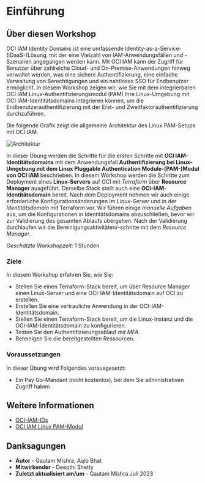 # Einführung

## Über diesen Workshop

OCI IAM Identity Domains ist eine umfassende Identity-as-a-Service-(IDaaS-)Lösung, mit der eine Vielzahl von IAM-Anwendungsfällen und -Szenarien angegangen werden kann. Mit OCI IAM kann der Zugriff für Benutzer über zahlreiche Cloud- und On-Premise-Anwendungen hinweg verwaltet werden, was eine sichere Authentifizierung, eine einfache Verwaltung von Berechtigungen und ein nahtloses SSO für Endbenutzer ermöglicht. In diesem Workshop zeigen wir, wie Sie mit dem integrierbaren OCI IAM Linux-Authentifizierungsmodul (PAM) Ihre Linux-Umgebung mit OCI IAM-Identitätsdomains integrieren können, um die Endbenutzerauthentifizierung mit der Erst- und Zweitfaktorauthentifizierung durchzuführen.

Die folgende Grafik zeigt die allgemeine Architektur des Linux PAM-Setups mit OCI IAM.

![Architektur](./images/architecture-diagram.png "Architektur")

In dieser Übung werden die Schritte für die ersten Schritte mit **OCI IAM-Identitätsdomains** mit dem Anwendungsfall **Authentifizierung bei Linux-Umgebung mit dem Linux Pluggable Authentication Module-(PAM-)Modul von OCI IAM** beschrieben. In diesem Workshop werden die Schritte zum Deployment eines **Linux-Servers** auf OCI mit _Terraform_ über **Resource Manager** ausgeführt. Derselbe Stack stellt auch eine **OCI-IAM-Identitätsdomain** bereit. Nach dem Deployment nehmen wir auch einige erforderliche Konfigurationsänderungen im _Linux-Server_ und in der _Identitätsdomain_ mit Terraform vor. Wir führen einige _manuelle Aufgaben_ aus, um die Konfigurationen in Identitätsdomains abzuschließen, bevor wir zur Validierung des gesamten Ablaufs übergehen. Nach der Validierung durchlaufen wir die Bereinigungsaktivitäten/-schritte mit dem _Resource Manager_.

_Geschätzte Workshopzeit:_ 1 Stunden

### Ziele

In diesem Workshop erfahren Sie, wie Sie:

*   Stellen Sie einen Terraform-Stack bereit, um über Resource Manager einen Linux-Server und eine OCI-IAM-Identitätsdomain auf OCI zu erstellen.
*   Erstellen Sie eine vertrauliche Anwendung in der OCI-IAM-Identitätsdomain.
*   Stellen Sie einen Terraform-Stack bereit, um die Linux-Instanz und die OCI-IAM-Identitätsdomain zu konfigurieren.
*   Testen Sie den Authentifizierungsablauf _mit MFA_.
*   Bereinigen Sie die bereitgestellten Ressourcen.

### Voraussetzungen

In dieser Übung wird Folgendes vorausgesetzt:

*   Ein Pay Go-Mandant (nicht kostenlos), bei dem Sie administrativen Zugriff haben

## Weitere Informationen

*   [OCI-IAM-IDs](https://docs.oracle.com/en-us/iaas/Content/Identity/home.htm)
*   [OCI IAM Linux PAM-Modul](https://docs.oracle.com/en/cloud/paas/identity-cloud/uaids/manage-linux-authentication-using-linux-pam-module.html#GUID-8FE587F4-D44C-47C1-BBE2-3D32886D0553)

## Danksagungen

*   **Autor** - Gautam Mishra, Aqib Bhat
*   **Mitwirkender** - Deepthi Shetty
*   **Zuletzt aktualisiert am/um** - Gautam Mishra Juli 2023